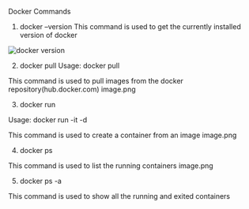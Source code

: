 Docker Commands
1. docker –version
This command is used to get the currently installed version of docker

![docker version](https://user-images.githubusercontent.com/98871819/194724145-62b29e3d-f32e-42e9-ad3f-34e37db0e86e.png)

2. docker pull
Usage: docker pull <image name>

This command is used to pull images from the docker repository(hub.docker.com)
image.png

3. docker run

Usage: docker run -it -d <image name>

This command is used to create a container from an image
image.png

4. docker ps

This command is used to list the running containers
image.png

5. docker ps -a

This command is used to show all the running and exited containers
